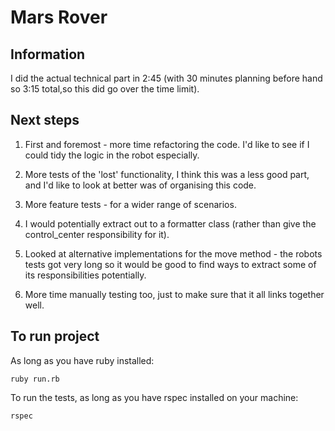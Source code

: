 # Mars Rover

## Information

I did the actual technical part in 2:45 (with 30 minutes planning before hand so 3:15 total,so this did go over the time limit).

## Next steps

1) First and foremost - more time refactoring the code. I'd like to see if I could tidy the logic in the robot especially.

2) More tests of the 'lost' functionality, I think this was a less good part, and I'd like to look at better was of organising this code.

3) More feature tests - for a wider range of scenarios.

4) I would potentially extract out to a formatter class (rather than give the control_center responsibility for it).

5) Looked at alternative implementations for the move method - the robots tests got very long so it would be good to find ways to extract some of its responsibilities potentially.

6) More time manually testing too, just to make sure that it all links together well.

## To run project

As long as you have ruby installed:

`ruby run.rb`

To run the tests, as long as you have rspec installed on your machine:

`rspec`
